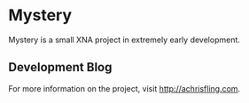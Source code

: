Mystery
===

Mystery is a small XNA project in extremely early development.
 
Development Blog
----------------

For more information on the project, visit http://achrisfling.com.
